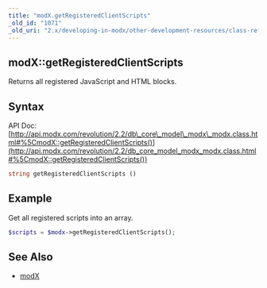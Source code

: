 ```yaml
---
title: "modX.getRegisteredClientScripts"
_old_id: "1071"
_old_uri: "2.x/developing-in-modx/other-development-resources/class-reference/modx/modx.getregisteredclientscripts"
---
```


## modX::getRegisteredClientScripts

Returns all registered JavaScript and HTML blocks.

## Syntax

API Doc: [http://api.modx.com/revolution/2.2/db\_core\_model\_modx\_modx.class.html#%5CmodX::getRegisteredClientScripts()](http://api.modx.com/revolution/2.2/db_core_model_modx_modx.class.html#%5CmodX::getRegisteredClientScripts())

``` php 
string getRegisteredClientScripts ()
```

## Example

Get all registered scripts into an array.

``` php 
$scripts = $modx->getRegisteredClientScripts();
```

## See Also

- [modX](extending-modx/core-model/modx "modX")